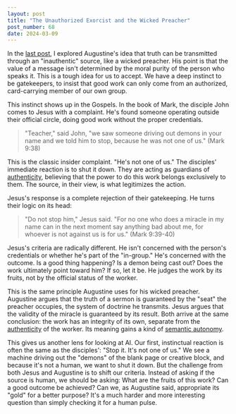 ```yaml
---
layout: post
title: "The Unauthorized Exorcist and the Wicked Preacher"
post_number: 68
date: 2024-03-09
---
```


In the [last post](/post-67), I explored Augustine's idea that truth can be transmitted through an "inauthentic" source, like a wicked preacher. His point is that the value of a message isn't determined by the moral purity of the person who speaks it. This is a tough idea for us to accept. We have a deep instinct to be gatekeepers, to insist that good work can only come from an authorized, card-carrying member of our own group.

This instinct shows up in the Gospels. In the book of Mark, the disciple John comes to Jesus with a complaint. He's found someone operating outside their official circle, doing good work without the proper credentials.

> "Teacher," said John, "we saw someone driving out demons in your name and we told him to stop, because he was not one of us." (Mark 9:38)

This is the classic insider complaint. "He's not one of us." The disciples' immediate reaction is to shut it down. They are acting as guardians of [authenticity](/romantic-kit-authenticity), believing that the power to do this work belongs exclusively to them. The source, in their view, is what legitimizes the action.

Jesus's response is a complete rejection of their gatekeeping. He turns their logic on its head:

> "Do not stop him," Jesus said. "For no one who does a miracle in my name can in the next moment say anything bad about me, for whoever is not against us is for us." (Mark 9:39-40)

Jesus's criteria are radically different. He isn't concerned with the person's credentials or whether he's part of the "in-group." He's concerned with the outcome. Is a good thing happening? Is a demon being cast out? Does the work ultimately point toward him? If so, let it be. He judges the work by its fruits, not by the official status of the worker.

This is the same principle Augustine uses for his wicked preacher. Augustine argues that the truth of a sermon is guaranteed by the "seat" the preacher occupies, the system of doctrine he transmits. Jesus argues that the validity of the miracle is guaranteed by its result. Both arrive at the same conclusion: the work has an integrity of its own, separate from the [authenticity](/romantic-kit-authenticity) of the worker. Its meaning gains a kind of [semantic autonomy](/ai-kit-distanciation).

This gives us another lens for looking at AI. Our first, instinctual reaction is often the same as the disciples': "Stop it. It's not one of us." We see a machine driving out the "demons" of the blank page or creative block, and because it's not a human, we want to shut it down. But the challenge from both Jesus and Augustine is to shift our criteria. Instead of asking if the source is human, we should be asking: What are the fruits of this work? Can a good outcome be achieved? Can we, as Augustine said, appropriate its "gold" for a better purpose? It's a much harder and more interesting question than simply checking it for a human pulse.
